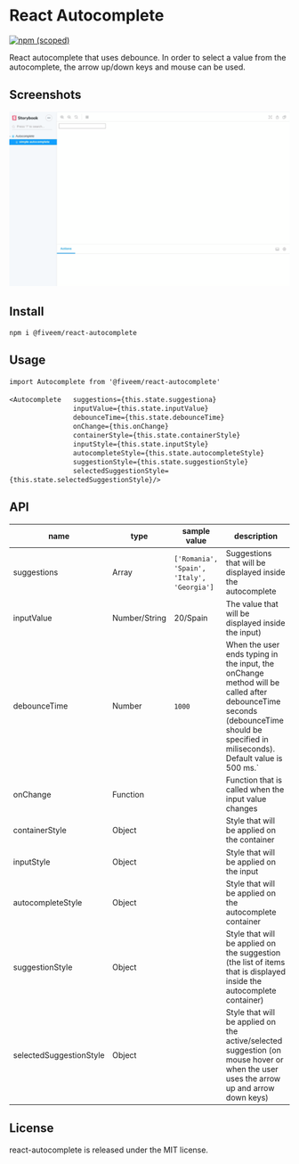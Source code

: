 # React Autocomplete

[![npm (scoped)](https://img.shields.io/npm/v/@fiveem/react-autocomplete.svg)](https://www.npmjs.com/package/@fiveem/react-autocomplete)

React autocomplete that uses debounce.
In order to select a value from the autocomplete, the arrow up/down keys and mouse can be used.

## Screenshots

![React Autocomplete](./docs/captured.gif)


## Install

```
npm i @fiveem/react-autocomplete
```

## Usage

```JSX
import Autocomplete from '@fiveem/react-autocomplete'

<Autocomplete   suggestions={this.state.suggestiona}
                inputValue={this.state.inputValue}
                debounceTime={this.state.debounceTime}
                onChange={this.onChange}
                containerStyle={this.state.containerStyle}
                inputStyle={this.state.inputStyle}
                autocompleteStyle={this.state.autocompleteStyle}
                suggestionStyle={this.state.suggestionStyle}
                selectedSuggestionStyle={this.state.selectedSuggestionStyle}/>
```

## API
|name|type|sample value|description|
|----|----|------------|-----------|
|suggestions|Array|`['Romania', 'Spain', 'Italy', 'Georgia']`|Suggestions that will be displayed inside the autocomplete|
|inputValue|Number/String|20/Spain|The value that will be displayed inside the input)|
|debounceTime|Number|`1000`|When the user ends typing in the input, the onChange method will be called after debounceTime seconds (debounceTime should be specified in miliseconds). Default value is 500 ms.`|
|onChange|Function||Function that is called when the input value changes|
|containerStyle|Object||Style that will be applied on the container|
|inputStyle|Object||Style that will be applied on the input|
|autocompleteStyle|Object||Style that will be applied on the autocomplete container|
|suggestionStyle|Object||Style that will be applied on the suggestion (the list of items that is displayed inside the autocomplete container)|
|selectedSuggestionStyle|Object||Style that will be applied on the active/selected suggestion (on mouse hover or when the user uses the arrow up and arrow down keys)|

## License

react-autocomplete is released under the MIT license.
